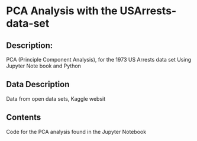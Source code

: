 # PCA Analysis with the USArrests-data-set
## Description:
PCA (Principle Component Analysis), for the 1973 US Arrests data set
Using Jupyter Note book and Python
## Data Description
Data from open data sets, Kaggle websit
## Contents
Code for the PCA analysis found in the Jupyter Notebook
